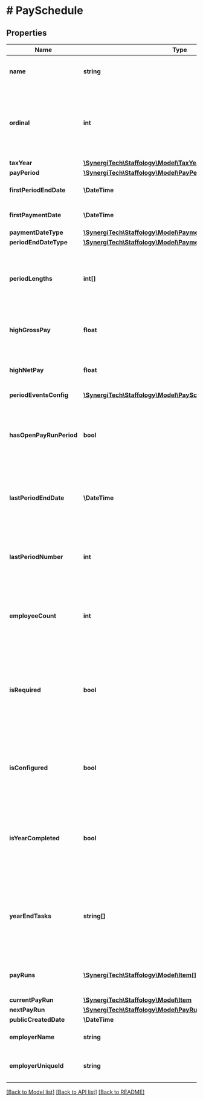 # # PaySchedule

## Properties

Name | Type | Description | Notes
------------ | ------------- | ------------- | -------------
**name** | **string** | A descriptive name for this PaySchedule | [optional]
**ordinal** | **int** | [readonly] Indicates whether this is first, second, third (etc) PaySchedule for this PayPeriod. | [optional]
**taxYear** | [**\SynergiTech\Staffology\Model\TaxYear**](TaxYear.md) |  | [optional]
**payPeriod** | [**\SynergiTech\Staffology\Model\PayPeriods**](PayPeriods.md) |  | [optional]
**firstPeriodEndDate** | **\DateTime** | The last day of the first pay period | [optional]
**firstPaymentDate** | **\DateTime** | The first payment date | [optional]
**paymentDateType** | [**\SynergiTech\Staffology\Model\PaymentDateType**](PaymentDateType.md) |  | [optional]
**periodEndDateType** | [**\SynergiTech\Staffology\Model\PaymentDateType**](PaymentDateType.md) |  | [optional]
**periodLengths** | **int[]** | Only applicable for PayPeriod of Custom. Defines the length of each period | [optional]
**highGrossPay** | **float** | A gross pay amount considered high for this PaySchedule | [optional]
**highNetPay** | **float** | A net pay amount considered high for this PaySchedule | [optional]
**periodEventsConfig** | [**\SynergiTech\Staffology\Model\PaySchedulePeriodEventsConfig**](PaySchedulePeriodEventsConfig.md) |  | [optional]
**hasOpenPayRunPeriod** | **bool** | [readonly] Will be true if the employer currently has an open PayRun for this PayPeriod | [optional]
**lastPeriodEndDate** | **\DateTime** | [readonly] The end date of the most recent PayRun on this schedule | [optional]
**lastPeriodNumber** | **int** | [readonly] The period number of the most recent PayRun on this schedule | [optional]
**employeeCount** | **int** | [readonly] The number of employees paid with this PaySchedule | [optional]
**isRequired** | **bool** | [readonly] Whether or not this PaySchedule is required for the employer, ie: they have employees to be paid on this PaySchedule | [optional] [readonly]
**isConfigured** | **bool** | [readonly] Whether or not this PaySchedule has been configured and is ready for use | [optional]
**isYearCompleted** | **bool** | [readonly] Returns true if all PayRuns for this PaySchedule in the TaxYear have been completed | [optional]
**yearEndTasks** | **string[]** | [readonly] A list of actions that need to be completed for this PaySchedule before this TaxYear can be finalised | [optional]
**payRuns** | [**\SynergiTech\Staffology\Model\Item[]**](Item.md) | [readonly] Details of PayRuns for this PaySchedule | [optional]
**currentPayRun** | [**\SynergiTech\Staffology\Model\Item**](Item.md) |  | [optional]
**nextPayRun** | [**\SynergiTech\Staffology\Model\PayRun**](PayRun.md) |  | [optional]
**publicCreatedDate** | **\DateTime** |  | [optional]
**employerName** | **string** | Employer name for this PaySchedule | [optional]
**employerUniqueId** | **string** | Employer Unique Id for this PaySchedule | [optional]

[[Back to Model list]](../../README.md#models) [[Back to API list]](../../README.md#endpoints) [[Back to README]](../../README.md)

